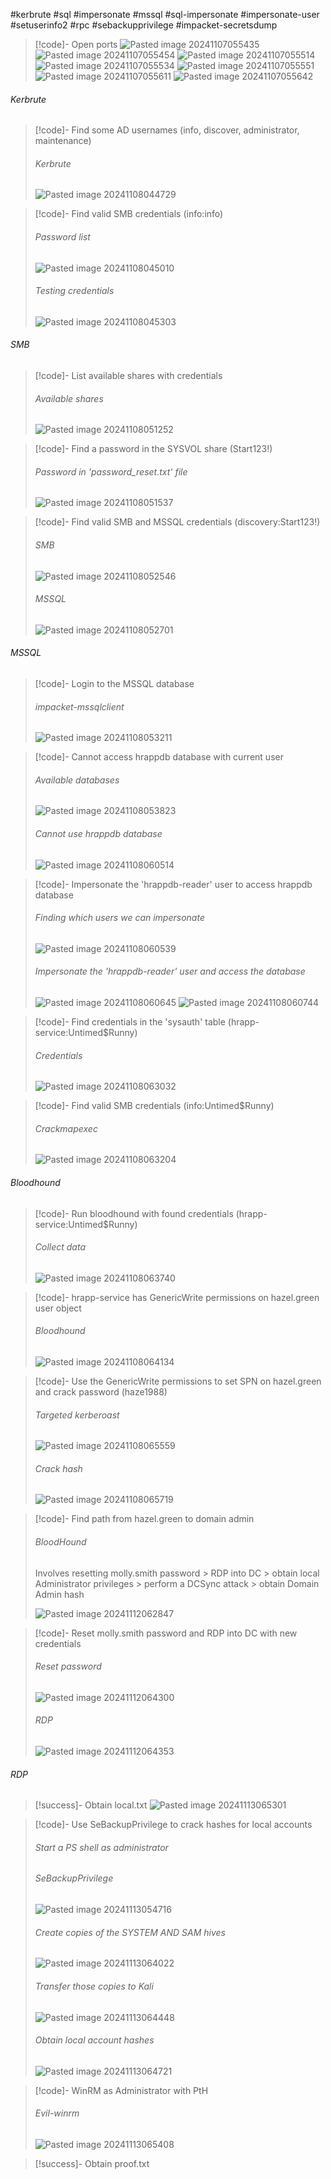 #kerbrute #sql #impersonate #mssql #sql-impersonate #impersonate-user #setuserinfo2 #rpc #sebackupprivilege #impacket-secretsdump

>[!code]- Open ports
>![Pasted image 20241107055435](Images/Pasted%20image%2020241107055435.png)
>![Pasted image 20241107055454](Images/Pasted%20image%2020241107055454.png)
>![Pasted image 20241107055514](Images/Pasted%20image%2020241107055514.png)
>![Pasted image 20241107055534](Images/Pasted%20image%2020241107055534.png)
>![Pasted image 20241107055551](Images/Pasted%20image%2020241107055551.png)
>![Pasted image 20241107055611](Images/Pasted%20image%2020241107055611.png)
>![Pasted image 20241107055642](Images/Pasted%20image%2020241107055642.png)
###### Kerbrute

>[!code]- Find some AD usernames (info, discover, administrator, maintenance)
>###### Kerbrute
>![Pasted image 20241108044729](Images/Pasted%20image%2020241108044729.png)

>[!code]- Find valid SMB credentials (info:info)
>###### Password list
>![Pasted image 20241108045010](Images/Pasted%20image%2020241108045010.png)
>###### Testing credentials
>![Pasted image 20241108045303](Images/Pasted%20image%2020241108045303.png)
###### SMB

>[!code]- List available shares with credentials
>###### Available shares
>![Pasted image 20241108051252](Images/Pasted%20image%2020241108051252.png)

>[!code]- Find a password in the SYSVOL share (Start123!)
>###### Password in 'password_reset.txt' file
>![Pasted image 20241108051537](Images/Pasted%20image%2020241108051537.png)

>[!code]- Find valid SMB and MSSQL credentials (discovery:Start123!)
>###### SMB
>![Pasted image 20241108052546](Images/Pasted%20image%2020241108052546.png)
>###### MSSQL
>![Pasted image 20241108052701](Images/Pasted%20image%2020241108052701.png)
###### MSSQL

>[!code]- Login to the MSSQL database
>###### impacket-mssqlclient
>![Pasted image 20241108053211](Images/Pasted%20image%2020241108053211.png)
>

>[!code]- Cannot access hrappdb database with current user
>###### Available databases
>![Pasted image 20241108053823](Images/Pasted%20image%2020241108053823.png)
>###### Cannot use hrappdb database
>![Pasted image 20241108060514](Images/Pasted%20image%2020241108060514.png)

>[!code]- Impersonate the 'hrappdb-reader' user to access hrappdb database
>###### Finding which users we can impersonate
>![Pasted image 20241108060539](Images/Pasted%20image%2020241108060539.png)
>###### Impersonate the 'hrappdb-reader' user and access the database
>![Pasted image 20241108060645](Images/Pasted%20image%2020241108060645.png)
>![Pasted image 20241108060744](Images/Pasted%20image%2020241108060744.png)

>[!code]- Find credentials in the 'sysauth' table (hrapp-service:Untimed$Runny)
>###### Credentials
>![Pasted image 20241108063032](Images/Pasted%20image%2020241108063032.png)

>[!code]- Find valid SMB credentials (info:Untimed$Runny) 
>###### Crackmapexec
>![Pasted image 20241108063204](Images/Pasted%20image%2020241108063204.png)
###### Bloodhound

>[!code]- Run bloodhound with found credentials (hrapp-service:Untimed$Runny)
>###### Collect data
>![Pasted image 20241108063740](Images/Pasted%20image%2020241108063740.png)

>[!code]- hrapp-service has GenericWrite permissions on hazel.green user object
>###### Bloodhound
>![Pasted image 20241108064134](Images/Pasted%20image%2020241108064134.png)

>[!code]- Use the GenericWrite permissions to set SPN on hazel.green and crack password (haze1988)
>###### Targeted kerberoast
>![Pasted image 20241108065559](Images/Pasted%20image%2020241108065559.png)
>###### Crack hash
>![Pasted image 20241108065719](Images/Pasted%20image%2020241108065719.png)

>[!code]- Find path from hazel.green to domain admin
>###### BloodHound
>Involves resetting molly.smith password > RDP into DC > obtain local Administrator privileges >  perform a DCSync attack > obtain Domain Admin hash
>
>![Pasted image 20241112062847](Images/Pasted%20image%2020241112062847.png)

>[!code]- Reset molly.smith password and RDP into DC with new credentials
>###### Reset password
>![Pasted image 20241112064300](Images/Pasted%20image%2020241112064300.png)
>###### RDP
>![Pasted image 20241112064353](Images/Pasted%20image%2020241112064353.png)
>
###### RDP

>[!success]- Obtain local.txt
>![Pasted image 20241113065301](Images/Pasted%20image%2020241113065301.png)

>[!code]- Use SeBackupPrivilege to crack hashes for local accounts
>###### Start a PS shell as administrator
>###### SeBackupPrivilege
>![Pasted image 20241113054716](Images/Pasted%20image%2020241113054716.png)
>###### Create copies of the SYSTEM AND SAM hives
>![Pasted image 20241113064022](Images/Pasted%20image%2020241113064022.png)
>###### Transfer those copies to Kali
>![Pasted image 20241113064448](Images/Pasted%20image%2020241113064448.png)
>###### Obtain local account hashes
>![Pasted image 20241113064721](Images/Pasted%20image%2020241113064721.png)

>[!code]- WinRM as Administrator with PtH
>###### Evil-winrm
>![Pasted image 20241113065408](Images/Pasted%20image%2020241113065408.png)

>[!success]- Obtain proof.txt
>







